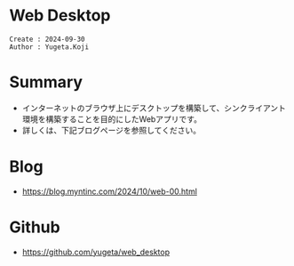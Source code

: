 Web Desktop
===
```
Create : 2024-09-30
Author : Yugeta.Koji
```

# Summary
- インターネットのブラウザ上にデスクトップを構築して、シンクライアント環境を構築することを目的にしたWebアプリです。
- 詳しくは、下記ブログページを参照してください。

# Blog
- https://blog.myntinc.com/2024/10/web-00.html

# Github
- https://github.com/yugeta/web_desktop
